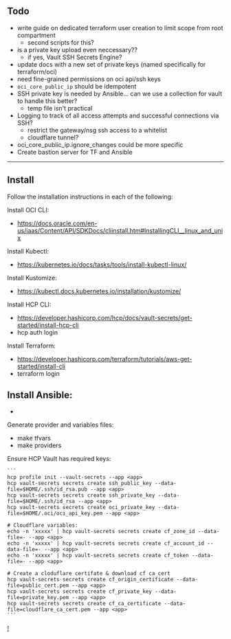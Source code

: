 
## Todo

- write guide on dedicated terraform user creation to limit scope from root compartment
    - second scripts for this?
- is a private key upload even neccessary??
    - if yes, Vault SSH Secrets Engine?
- update docs with a new set of private keys (named specifically for terraform/oci)
- need fine-grained permissions on oci api/ssh keys
- `oci_core_public_ip` should be idempotent
- SSH private key is needed by Ansible... can we use a collection for vault to handle this better?
    - temp file isn't practical
- Logging to track of all access attempts and successful connections via SSH?
    - restrict the gateway/nsg ssh access to a whitelist
    - cloudflare tunnel? 
- oci_core_public_ip.ignore_changes could be more specific
- Create bastion server for TF and Ansible

-----

## Install

Follow the installation instructions in each of the following:

Install OCI CLI:
- https://docs.oracle.com/en-us/iaas/Content/API/SDKDocs/cliinstall.htm#InstallingCLI__linux_and_unix

Install Kubectl:
- https://kubernetes.io/docs/tasks/tools/install-kubectl-linux/

Install Kustomize:
- https://kubectl.docs.kubernetes.io/installation/kustomize/

Install HCP CLI:
- https://developer.hashicorp.com/hcp/docs/vault-secrets/get-started/install-hcp-cli
- hcp auth login

Install Terraform:
- https://developer.hashicorp.com/terraform/tutorials/aws-get-started/install-cli
- terraform login

Install Ansible:
-
-

Generate provider and variables files:
- make tfvars
- make providers

Ensure HCP Vault has required keys:

    ```
    hcp profile init --vault-secrets --app <app>
    hcp vault-secrets secrets create ssh_public_key --data-file=$HOME/.ssh/id_rsa.pub --app <app>
    hcp vault-secrets secrets create ssh_private_key --data-file=$HOME/.ssh/id_rsa --app <app>
    hcp vault-secrets secrets create oci_private_key --data-file=$HOME/.oci/oci_api_key.pem --app <app>

    # Cloudflare variables:
    echo -n 'xxxxx' | hcp vault-secrets secrets create cf_zone_id --data-file=- --app <app>
    echo -n 'xxxxx' | hcp vault-secrets secrets create cf_account_id --data-file=- --app <app>
    echo -n 'xxxxx' | hcp vault-secrets secrets create cf_token --data-file=- --app <app>

    # Create a cloduflare certifate & download cf ca cert
    hcp vault-secrets secrets create cf_origin_certificate --data-file=public_cert.pem --app <app>
    hcp vault-secrets secrets create cf_private_key --data-file=private_key.pem --app <app>
    hcp vault-secrets secrets create cf_ca_certificate --data-file=cloudflare_ca_cert.pem --app <app>
    ```

[!](./assets/images/encryption.png)